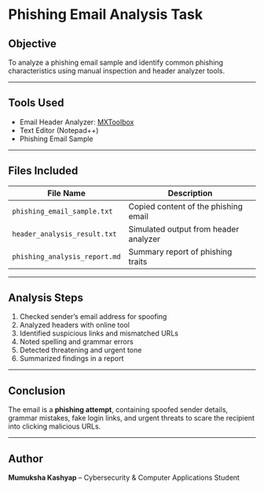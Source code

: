 # Phishing Email Analysis Task

## Objective
To analyze a phishing email sample and identify common phishing characteristics using manual inspection and header analyzer tools.

---

## Tools Used
- Email Header Analyzer: [MXToolbox](https://mxtoolbox.com/EmailHeaders.aspx)
- Text Editor (Notepad++)
- Phishing Email Sample

---

##  Files Included

| File Name                     | Description |
|------------------------------|-------------|
| `phishing_email_sample.txt`  | Copied content of the phishing email |
| `header_analysis_result.txt` | Simulated output from header analyzer |
| `phishing_analysis_report.md`| Summary report of phishing traits |

---

##  Analysis Steps

1. Checked sender’s email address for spoofing
2. Analyzed headers with online tool
3. Identified suspicious links and mismatched URLs
4. Noted spelling and grammar errors
5. Detected threatening and urgent tone
6. Summarized findings in a report

---

##  Conclusion

The email is a **phishing attempt**, containing spoofed sender details, grammar mistakes, fake login links, and urgent threats to scare the recipient into clicking malicious URLs.

---

##  Author

**Mumuksha Kashyap** – Cybersecurity & Computer Applications Student
